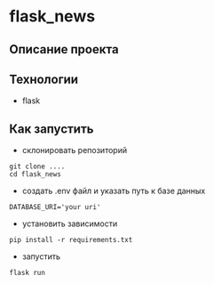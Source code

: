 # flask_news
## Описание проекта
## Технологии
- flask
## Как запустить
- склонировать репозиторий
```
git clone ....
cd flask_news
```
- создать .env файл и указать путь к базе данных
```
DATABASE_URI='your uri'
```
- установить зависимости
```
pip install -r requirements.txt
```
- запустить
```
flask run
```
